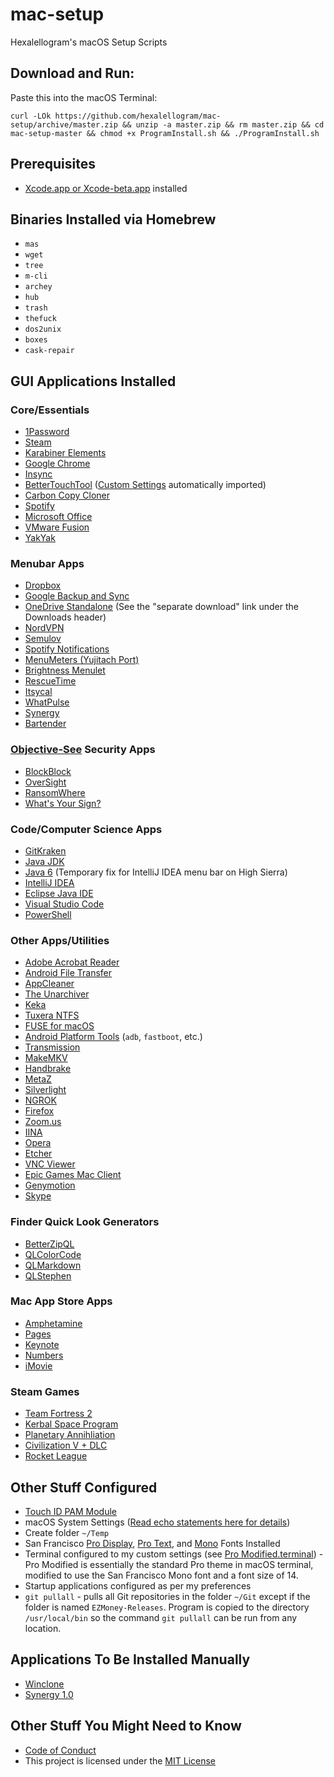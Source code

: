 # mac-setup

Hexalellogram's macOS Setup Scripts

## Download and Run:
Paste this into the macOS Terminal:

`curl -LOk https://github.com/hexalellogram/mac-setup/archive/master.zip && unzip -a master.zip && rm master.zip && cd mac-setup-master && chmod +x ProgramInstall.sh && ./ProgramInstall.sh`

## Prerequisites
- [Xcode.app or Xcode-beta.app](https://developer.apple.com/download/) installed

## Binaries Installed via Homebrew
- `mas`
- `wget`
- `tree`
- `m-cli`
- `archey`
- `hub`
- `trash`
- `thefuck`
- `dos2unix`
- `boxes`
- `cask-repair`

## GUI Applications Installed

### Core/Essentials
- [1Password](https://1password.com)
- [Steam](http://store.steampowered.com/about/)
- [Karabiner Elements](https://github.com/tekezo/Karabiner-Elements)
- [Google Chrome](https://www.google.com/chrome/browser/desktop/index.html)
- [Insync](https://www.insynchq.com)
- [BetterTouchTool](https://www.boastr.net) ([Custom Settings](https://github.com/hexalellogram/mac-setup/wiki/BTT-Shortcuts) automatically imported)
- [Carbon Copy Cloner](https://bombich.com)
- [Spotify](http://spotify.com)
- [Microsoft Office](https://www.office.com)
- [VMware Fusion](https://www.vmware.com/products/fusion.html)
- [YakYak](https://github.com/yakyak/yakyak)

### Menubar Apps
- [Dropbox](https://www.dropbox.com/?landing=dbv2)
- [Google Backup and Sync](https://drive.google.com) 
- [OneDrive Standalone](https://support.office.com/en-us/article/New-OneDrive-sync-client-release-notes-845dcf18-f921-435e-bf28-4e24b95e5fc0) (See the "separate download" link under the Downloads header)
- [NordVPN](https://nordvpn.com)
- [Semulov](https://github.com/kainjow/Semulov)
- [Spotify Notifications](https://spotify-notifications.citruspi.io)
- [MenuMeters (Yujitach Port)](https://member.ipmu.jp/yuji.tachikawa/MenuMetersElCapitan/)
- [Brightness Menulet](https://github.com/superduper/BrightnessMenulet)
- [RescueTime](https://www.rescuetime.com)
- [Itsycal](https://www.mowglii.com/itsycal/)
- [WhatPulse](https://whatpulse.org/)
- [Synergy](http://symless.com/)
- [Bartender](https://www.macbartender.com/)

### [Objective-See](https://objective-see.com/) Security Apps
- [BlockBlock](https://objective-see.com/products/blockblock.html)
- [OverSight](https://objective-see.com/products/oversight.html)
- [RansomWhere](https://objective-see.com/products/ransomwhere.html)
- [What's Your Sign?](https://objective-see.com/products/whatsyoursign.html)

### Code/Computer Science Apps
- [GitKraken](https://www.gitkraken.com)
- [Java JDK](http://www.oracle.com/technetwork/java/javase/downloads/jdk8-downloads-2133151.html)
- [Java 6](https://support.apple.com/kb/DL1572) (Temporary fix for IntelliJ IDEA menu bar on High Sierra)
- [IntelliJ IDEA](https://www.jetbrains.com/idea/)
- [Eclipse Java IDE](http://www.eclipse.org)
- [Visual Studio Code](https://code.visualstudio.com)
- [PowerShell](https://github.com/PowerShell/PowerShell)

### Other Apps/Utilities
- [Adobe Acrobat Reader](https://get.adobe.com/reader/)
- [Android File Transfer](https://www.android.com/filetransfer/?linkid=14270770)
- [AppCleaner](http://freemacsoft.net/appcleaner/)
- [The Unarchiver](https://theunarchiver.com)
- [Keka](http://www.kekaosx.com/en/)
- [Tuxera NTFS](http://www.tuxera.com/products/tuxera-ntfs-for-mac/)
- [FUSE for macOS](https://osxfuse.github.io)
- [Android Platform Tools](https://developer.android.com/studio/releases/platform-tools.html) (`adb`, `fastboot`, etc.)
- [Transmission](https://transmissionbt.com)
- [MakeMKV](https://www.makemkv.com)
- [Handbrake](https://handbrake.fr)
- [MetaZ](https://griff.github.io/metaz/)
- [Silverlight](https://www.microsoft.com/silverlight/)
- [NGROK](https://ngrok.com)
- [Firefox](https://www.mozilla.org/en-US/firefox/?utm_medium=referral&utm_source=firefox-com)
- [Zoom.us](https://www.zoom.us/)
- [IINA](https://lhc70000.github.io/iina/)
- [Opera](https://www.opera.com/computer)
- [Etcher](https://etcher.io/)
- [VNC Viewer](https://www.realvnc.com/en/connect/download/viewer/)
- [Epic Games Mac Client](https://www.epicgames.com/unrealtournament/download)
- [Genymotion](https://www.genymotion.com/download/)
- [Skype](https://www.skype.com/en/get-skype/)

### Finder Quick Look Generators
- [BetterZipQL](https://macitbetter.com/BetterZip-Quick-Look-Generator/)
- [QLColorCode](https://github.com/n8gray/QLColorCode)
- [QLMarkdown](https://github.com/toland/qlmarkdown/)
- [QLStephen](https://github.com/whomwah/qlstephen)

### Mac App Store Apps
- [Amphetamine](https://itunes.apple.com/us/app/amphetamine/id937984704?mt=12)
- [Pages](https://www.apple.com/pages/)
- [Keynote](https://www.apple.com/keynote/)
- [Numbers](https://www.apple.com/numbers/)
- [iMovie](https://www.apple.com/imovie/)


### Steam Games
- [Team Fortress 2](http://www.teamfortress.com)
- [Kerbal Space Program](https://kerbalspaceprogram.com/en/)
- [Planetary Annihliation](http://www.uberent.com/pa-classic/)
- [Civilization V + DLC](http://www.civilization5.com)
- [Rocket League](https://www.rocketleague.com)


## Other Stuff Configured
- [Touch ID PAM Module](https://github.com/hamzasood/pam_touchid)
- macOS System Settings ([Read echo statements here for details](https://github.com/hexalellogram/mac-setup/blob/master/SystemSettings.sh))
- Create folder `~/Temp`
- San Francisco [Pro Display](https://developer.apple.com/fonts/), [Pro Text](https://developer.apple.com/fonts/), and [Mono](https://simonfredsted.com/1438) Fonts Installed
- Terminal configured to my custom settings (see [Pro Modified.terminal](https://github.com/hexalellogram/mac-setup/blob/master/ProModified.terminal)) - Pro Modified is essentially the standard Pro theme in macOS terminal, modified to use the San Francisco Mono font and a font size of 14.
- Startup applications configured as per my preferences
- `git pullall` - pulls all Git repositories in the folder `~/Git` except if the folder is named `EZMoney-Releases`. Program is copied to the directory `/usr/local/bin` so the command `git pullall` can be run from any location.

## Applications To Be Installed Manually
- [Winclone](https://twocanoes.com/products/mac/winclone/)
- [Synergy 1.0](https://symless.com/synergy)

## Other Stuff You Might Need to Know
- [Code of Conduct](https://github.com/hexalellogram/mac-setup/blob/master/CODE_OF_CONDUCT.md)
- This project is licensed under the [MIT License](https://github.com/hexalellogram/mac-setup/blob/master/LICENSE)

